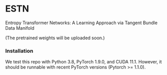 # ESTN
Entropy Transformer Networks: A Learning Approach via Tangent Bundle Data Manifold

(The pretrained weights will be uploaded soon.)

### Installation

We test this repo with Python 3.8, PyTorch 1.9.0, and CUDA 11.1. However, it should be runnable with recent PyTorch versions (Pytorch >= 1.1.0).
